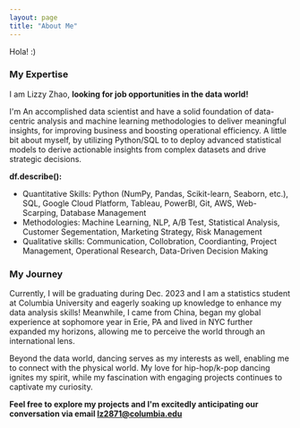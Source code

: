 ```yaml
---
layout: page
title: "About Me"
---
```

Hola!
:)

### My Expertise ###
I am Lizzy Zhao, **looking for job opportunities in the data world!**

I'm An accomplished data scientist and have a solid foundation of data-centric analysis and machine learning methodologies to deliver meaningful insights, for improving business and boosting operational efficiency. A little bit about myself, by utilizing Python/SQL to to deploy advanced statistical models to derive actionable insights from complex datasets and drive strategic decisions. 



**df.describe():**
* Quantitative Skills: Python (NumPy, Pandas, Scikit-learn, Seaborn, etc.), SQL, Google Cloud Platform, Tableau, PowerBI, Git, AWS, Web-Scarping, Database Management
* Methodologies: Machine Learning, NLP, A/B Test, Statistical Analysis, Customer Segementation, Marketing Strategy, Risk Management
* Qualitative skills: Communication, Collobration, Coordianting, Project Management, Operational Research, Data-Driven Decision Making

### My Journey ###

Currently, I will be graduating during Dec. 2023 and I am a statistics student at Columbia University and eagerly soaking up knowledge to enhance my data analysis skills! Meanwhile, I came from China, began my global experience at sophomore year in Erie, PA and lived in NYC further expanded my horizons, allowing me to perceive the world through an international lens.

Beyond the data world, dancing serves as my interests as well, enabling me to connect with the physical world. My love for hip-hop/k-pop dancing ignites my spirit, while my fascination with engaging projects continues to captivate my curiosity.

**Feel free to explore my projects and I'm excitedly anticipating our conversation via email lz2871@columbia.edu**


